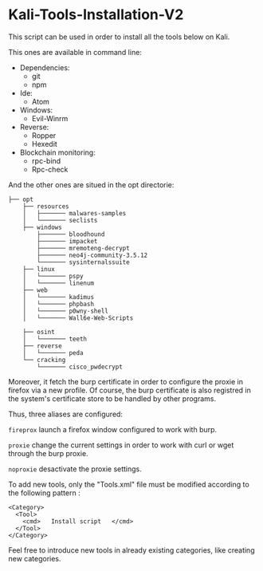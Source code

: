# Kali-Tools-Installation-V2

This script can be used in order to install all the tools below on Kali.

This ones are available in command line:

- Dependencies: 
  - git
  - npm 
- Ide: 
  - Atom 
- Windows:
  - Evil-Winrm
- Reverse: 
  - Ropper
  - Hexedit
- Blockchain monitoring:
  - rpc-bind
  - Rpc-check
  
And the other ones are situed in the opt directorie:
```
├── opt
    ├── resources
    │   ├─────── malwares-samples
    │   └─────── seclists
    ├── windows
        ├─────── bloodhound
        ├─────── impacket
        ├─────── mremoteng-decrypt
        ├─────── neo4j-community-3.5.12
        └─────── sysinternalssuite
    ├── linux
    │   └─────── pspy
    │   └─────── linenum
    ├── web
    │   └─────── kadimus
    │   └─────── phpbash
    │   └─────── p0wny-shell
    │   └─────── Wall6e-Web-Scripts

    ├── osint
    │   └─────── teeth
    ├── reverse
    │   └─────── peda
    └── cracking
        └─────── cisco_pwdecrypt
```

Moreover, it fetch the burp certificate in order to configure the proxie in firefox via a new profile. Of course, the burp certificate is also registred in the system's certificate store to be handled by other programs. 

Thus, three aliases are configured:

```fireprox``` launch a firefox window configured to work with burp.

```proxie``` change the current settings in order to work with curl or wget through the burp proxie.

```noproxie``` desactivate the proxie settings.

To add new tools, only the "Tools.xml" file must be modified according to the following pattern :

```
<Category>
  <Tool>
    <cmd>   Install script   </cmd>
  </Tool>
</Category>
```

Feel free to introduce new tools in already existing categories, like creating new categories.

